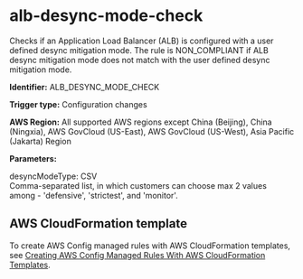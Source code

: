 # alb\-desync\-mode\-check<a name="alb-desync-mode-check"></a>

Checks if an Application Load Balancer \(ALB\) is configured with a user defined desync mitigation mode\. The rule is NON\_COMPLIANT if ALB desync mitigation mode does not match with the user defined desync mitigation mode\. 

**Identifier:** ALB\_DESYNC\_MODE\_CHECK

**Trigger type:** Configuration changes

**AWS Region:** All supported AWS regions except China \(Beijing\), China \(Ningxia\), AWS GovCloud \(US\-East\), AWS GovCloud \(US\-West\), Asia Pacific \(Jakarta\) Region

**Parameters:**

desyncModeType: CSV  
Comma\-separated list, in which customers can choose max 2 values among \- 'defensive', 'strictest', and 'monitor'\.

## AWS CloudFormation template<a name="w79aac11c32c17b9b7c15"></a>

To create AWS Config managed rules with AWS CloudFormation templates, see [Creating AWS Config Managed Rules With AWS CloudFormation Templates](aws-config-managed-rules-cloudformation-templates.md)\.
